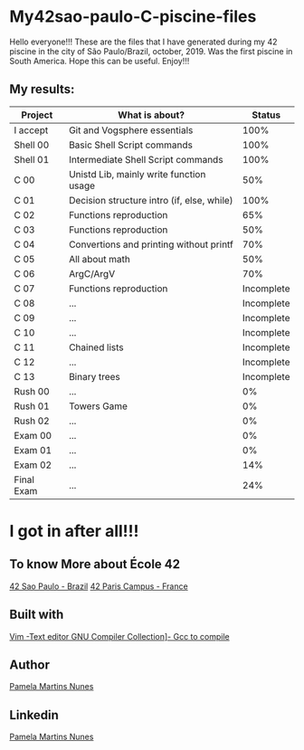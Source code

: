 <!DOCTYPE html>
<html>
    <head>
<!--	<style>
	.fail {
		color: rgb(255, 0, 0);
	}
	.pass {
		color: rgb(0, 255, 0);
	}
 </style>  Github md does not suport color text -->
</head>
<head> 
	<body>
<h1> My42sao-paulo-C-piscine-files </h1>
 Hello everyone!!! These are the files that I have generated during my 42 piscine in the city of São Paulo/Brazil, october, 2019.
 Was the first piscine in South America.
 Hope this can be useful.
 Enjoy!!!

<h2> My results:</h2>

 <table>
        <thead>
                <tr>
                    <th>Project</th>
                    <th>What is about? </th>
                    <th>Status</th>
					</tr>
            </thead>
            <tbody>
                <tr>
                    <td>I accept</td>
                    <td>Git and Vogsphere essentials</td>
                    <td class="pass">100%</td>
                </tr>
                <tr>
                    <td>Shell 00</td>
                    <td>Basic Shell Script commands</td>
                    <td class="pass">100%</td>
                </tr>
                <tr>
                    <td>Shell 01</td>
                    <td>Intermediate Shell Script commands</td>
                    <td class="pass">100%</td>
                </tr>
				 <tr>
                    <td>C 00</td>
                    <td>Unistd Lib, mainly write function usage</td>
                    <td class="pass">50%</td>
                </tr>
				 <tr>
                    <td> C 01</td>
                    <td>Decision structure intro (if, else, while)</td>
                    <td class="pass">100%</td>
                </tr>
				 <tr>
                    <td>C 02</td>  
                    <td>Functions reproduction</td>
                    <td class="pass">65%</td>
                </tr>
				 <tr>
                    <td>C 03</td>
                    <td>Functions reproduction</td>
                    <td class="pass">50%</td>
                </tr>
				<tr>
                    <td>C 04</td>
                    <td>Convertions and printing without printf</td>
                    <td class="pass">70%</td>
                </tr> 
				<tr>
                    <td>C 05 </td>
                    <td>All about math</td>
                    <td class="pass">50%</td>
                </tr>
				<tr>
                    <td>C 06</td>
                    <td>ArgC/ArgV</td>
                    <td class="pass">70%</td>
                </tr>
				<tr>
                    <td>C 07</td>
                    <td>Functions reproduction</td>
                    <td>Incomplete</td>
                </tr>
				<tr>
                    <td>C 08</td>
                    <td>...</td>
                    <td>Incomplete</td>
                </tr>
				<tr>
                    <td>C 09</td>
                    <td>...</td>
                    <td>Incomplete</td>
                </tr>
				<tr>
                    <td>C 10</td>
                    <td>...</td>
                    <td>Incomplete</td>
                </tr>
				<tr>
                    <td>C 11</td>
                    <td>Chained lists</td>
                    <td>Incomplete</td>
                </tr>
				<tr>
                    <td>C 12</td>
                    <td>...</td>
                    <td>Incomplete</td>
                </tr>
				<tr>
                    <td>C 13</td>
                    <td>Binary trees</td>
                    <td>Incomplete</td>
                </tr>
				<tr>
                    <td>Rush 00</td>
                    <td>...</td>
                    <td class="fail">0%</td>
                </tr>
				<tr>
                    <td>Rush 01</td>
                    <td>Towers Game</td>
                    <td class="fail">0%</td>
                </tr>
				<tr>
                    <td>Rush 02</td>
                    <td>...</td>
                    <td class="fail">0%</td>
                </tr>
				<tr>
                    <td>Exam 00</td>
                    <td>...</td>
                    <td class="fail">0%</td>
                </tr>
				<tr>
                    <td>Exam 01</td>
                    <td>...</td>
                    <td class="fail">0%</td>
                </tr>
				<tr>
                    <td>Exam 02</td>
                    <td>...</td>
                    <td class="pass">14%</td>
                </tr>
				<tr>
                    <td>Final Exam</td>
                    <td>...</td>
                    <td class="fail">24%</td>
                </tr>
            </tbody>
        </table>

<h1> I got in after all!!!</h1>

<h2> To know More about École 42 </h2>
<a href ="https://www.42sp.org.br/">42 Sao Paulo - Brazil</a>
<a href ="https://www.42.fr/">42 Paris Campus - France</a>

## Built with

<a href ="https://www.vim.org/">Vim -Text editor </a>
<a href ="https://gcc.gnu.org/">GNU Compiler Collection]- Gcc to compile</a>

<h2> Author </h2>

<a href ="https://github.com/pmartinsn">Pamela Martins Nunes</a>

<h2> Linkedin </h2>
 
<a href ="https://www.linkedin.com/in/pamelaillisse/">Pamela Martins Nunes</a>

</body>
</html>